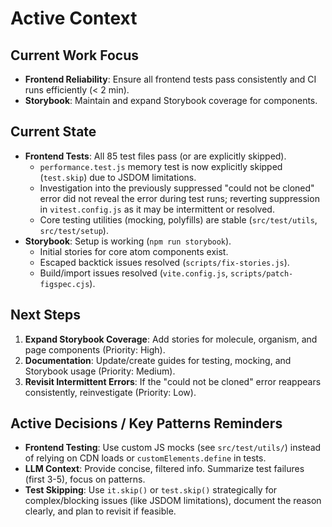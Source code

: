 # Active Context

## Current Work Focus
- **Frontend Reliability**: Ensure all frontend tests pass consistently and CI runs efficiently (< 2 min).
- **Storybook**: Maintain and expand Storybook coverage for components.

## Current State
- **Frontend Tests**: All 85 test files pass (or are explicitly skipped).
  - `performance.test.js` memory test is now explicitly skipped (`test.skip`) due to JSDOM limitations.
  - Investigation into the previously suppressed "could not be cloned" error did not reveal the error during test runs; reverting suppression in `vitest.config.js` as it may be intermittent or resolved.
  - Core testing utilities (mocking, polyfills) are stable (`src/test/utils`, `src/test/setup`).
- **Storybook**: Setup is working (`npm run storybook`).
  - Initial stories for core atom components exist.
  - Escaped backtick issues resolved (`scripts/fix-stories.js`).
  - Build/import issues resolved (`vite.config.js`, `scripts/patch-figspec.cjs`).

## Next Steps

1.  **Expand Storybook Coverage**: Add stories for molecule, organism, and page components (Priority: High).
2.  **Documentation**: Update/create guides for testing, mocking, and Storybook usage (Priority: Medium).
3.  **Revisit Intermittent Errors**: If the "could not be cloned" error reappears consistently, reinvestigate (Priority: Low).

## Active Decisions / Key Patterns Reminders

- **Frontend Testing**: Use custom JS mocks (see `src/test/utils/`) instead of relying on CDN loads or `customElements.define` in tests.
- **LLM Context**: Provide concise, filtered info. Summarize test failures (first 3-5), focus on patterns.
- **Test Skipping**: Use `it.skip()` or `test.skip()` strategically for complex/blocking issues (like JSDOM limitations), document the reason clearly, and plan to revisit if feasible.